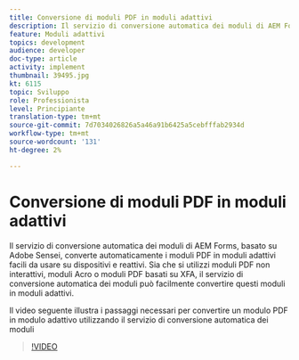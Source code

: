 ```yaml
---
title: Conversione di moduli PDF in moduli adattivi
description: Il servizio di conversione automatica dei moduli di AEM Forms, basato su Adobe Sensei, converte automaticamente i moduli PDF in moduli adattivi facili da usare su dispositivi e reattivi. Sia che si utilizzi moduli PDF non interattivi, moduli Acro o moduli PDF basati su XFA, il servizio di conversione automatica dei moduli può facilmente convertire questi moduli in moduli adattivi.
feature: Moduli adattivi
topics: development
audience: developer
doc-type: article
activity: implement
thumbnail: 39495.jpg
kt: 6115
topic: Sviluppo
role: Professionista
level: Principiante
translation-type: tm+mt
source-git-commit: 7d7034026826a5a46a91b6425a5cebfffab2934d
workflow-type: tm+mt
source-wordcount: '131'
ht-degree: 2%

---
```


# Conversione di moduli PDF in moduli adattivi

Il servizio di conversione automatica dei moduli di AEM Forms, basato su Adobe Sensei, converte automaticamente i moduli PDF in moduli adattivi facili da usare su dispositivi e reattivi. Sia che si utilizzi moduli PDF non interattivi, moduli Acro o moduli PDF basati su XFA, il servizio di conversione automatica dei moduli può facilmente convertire questi moduli in moduli adattivi.

Il video seguente illustra i passaggi necessari per convertire un modulo PDF in modulo adattivo utilizzando il servizio di conversione automatica dei moduli

>[!VIDEO](https://video.tv.adobe.com/v/39495/?quality=9&learn=on)

